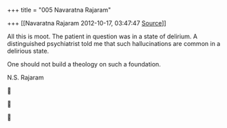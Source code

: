 +++
title = "005 Navaratna Rajaram"

+++
[[Navaratna Rajaram	2012-10-17, 03:47:47 [Source](https://groups.google.com/g/bvparishat/c/BGJ5L3KBLHs)]]



  
 All this is moot. The patient in question was in a state of delirium. A distinguished psychiatrist told me that such hallucinations are common in a delirious state.



 One should not build a theology on such a foundation.



N.S. Rajaram  







